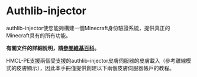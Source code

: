 # Authlib-injector

authlib-injector使您能夠構建一個Minecraft身份驗證系統，提供真正的Minecraft具有的所有功能。

**有關文件的詳細說明，請[**參閱維基百科**](https://github.com/yushijinhun/authlib-injector/wiki)。**

HMCL-PE支援兩個受支援的authlib-injector皮膚伺服器的皮膚載入（參考離線模式的皮膚顯示），因此本手冊僅提供創建以下兩個皮膚伺服器帳戶的教程。

